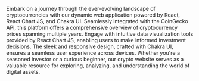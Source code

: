 Embark on a journey through the ever-evolving landscape of cryptocurrencies with our dynamic web application powered by React, React Chart JS, and Chakra UI. Seamlessly integrated with the CoinGecko API, this platform offers a comprehensive overview of cryptocurrency prices spanning multiple years. Engage with intuitive data visualization tools provided by React Chart JS, enabling users to make informed investment decisions. The sleek and responsive design, crafted with Chakra UI, ensures a seamless user experience across devices. Whether you're a seasoned investor or a curious beginner, our crypto website serves as a valuable resource for exploring, analyzing, and understanding the world of digital assets.
